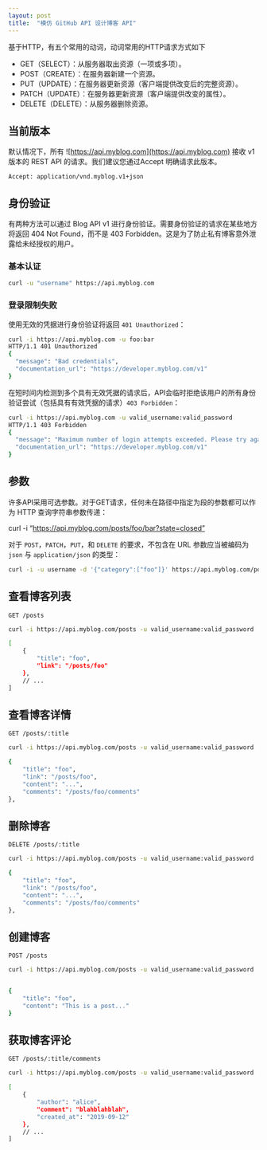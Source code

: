 ```yaml
---
layout: post
title:  "模仿 GitHub API 设计博客 API"
---
```


基于HTTP，有五个常用的动词，动词常用的HTTP请求方式如下

- GET（SELECT）：从服务器取出资源（一项或多项）。
- POST（CREATE）：在服务器新建一个资源。
- PUT（UPDATE）：在服务器更新资源（客户端提供改变后的完整资源）。
- PATCH（UPDATE）：在服务器更新资源（客户端提供改变的属性）。
- DELETE（DELETE）：从服务器删除资源。

## 当前版本

默认情况下，所有 ![https://api.myblog.com](https://api.myblog.com) 接收 v1 版本的 REST API 的请求。我们建议您通过Accept 明确请求此版本。

```http
Accept: application/vnd.myblog.v1+json
```

## 身份验证

有两种方法可以通过 Blog API v1 进行身份验证。需要身份验证的请求在某些地方将返回 404 Not Found，而不是 403 Forbidden。这是为了防止私有博客意外泄露给未经授权的用户。

### 基本认证

```bash
curl -u "username" https://api.myblog.com
```

### 登录限制失败

使用无效的凭据进行身份验证将返回 `401 Unauthorized`：

```bash
curl -i https://api.myblog.com -u foo:bar
HTTP/1.1 401 Unauthorized
{
  "message": "Bad credentials",
  "documentation_url": "https://developer.myblog.com/v1"
}
```

在短时间内检测到多个具有无效凭据的请求后，API会临时拒绝该用户的所有身份验证尝试（包括具有有效凭据的请求）`403 Forbidden`：

```bash
curl -i https://api.myblog.com -u valid_username:valid_password
HTTP/1.1 403 Forbidden
{
  "message": "Maximum number of login attempts exceeded. Please try again later.",
  "documentation_url": "https://developer.myblog.com/v1"
}
```

## 参数

许多API采用可选参数。对于GET请求，任何未在路径中指定为段的参数都可以作为 HTTP 查询字符串参数传递：

curl -i “https://api.myblog.com/posts/foo/bar?state=closed”

对于 `POST`，`PATCH`，`PUT`，和 `DELETE` 的要求，不包含在 URL 参数应当被编码为 `json` 与 `application/json` 的类型：

```bash
curl -i -u username -d '{"category":["foo"]}' https://api.myblog.com/posts
```

## 查看博客列表

`GET /posts`

```bash
curl -i https://api.myblog.com/posts -u valid_username:valid_password

[
    {
        "title": "foo",
        "link": "/posts/foo"
    },
    // ...
]
```

## 查看博客详情

`GET /posts/:title`

```bash
curl -i https://api.myblog.com/posts -u valid_username:valid_password

{
    "title": "foo",
    "link": "/posts/foo",
    "content": "...",
    "comments": "/posts/foo/comments"
},
```

## 删除博客

`DELETE /posts/:title`

```bash
curl -i https://api.myblog.com/posts -u valid_username:valid_password

{
    "title": "foo",
    "link": "/posts/foo",
    "content": "...",
    "comments": "/posts/foo/comments"
},
```

## 创建博客

`POST /posts`

```bash
curl -i https://api.myblog.com/posts -u valid_username:valid_password


{
    "title": "foo",
    "content": "This is a post..."
}
```

## 获取博客评论

`GET /posts/:title/comments`

```bash
curl -i https://api.myblog.com/posts -u valid_username:valid_password

[
    {
        "author": "alice",
        "comment": "blahblahblah",
        "created_at": "2019-09-12"
    },
    // ...
]
```
